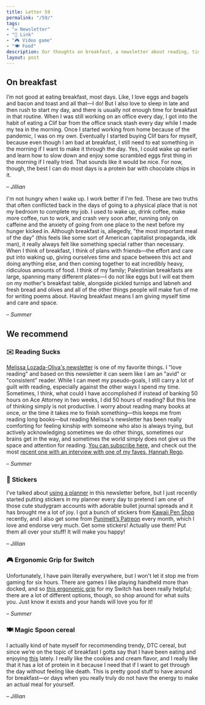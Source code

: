 ```yaml
---
title: Letter 59
permalink: "/59/"
tags:
- "✉️ Newsletter"
- "🔗 Link"
- "🎮 Video game"
- "🍽️ Food"
description: Our thoughts on breakfast, a newsletter about reading, tiny things to bring you joy, a more comfortable way to play video games, and some trendy cereal.
layout: post
---
```


## On breakfast

I’m not good at eating breakfast, most days. Like, I love eggs and bagels and bacon and toast and all that—I do! But I also love to sleep in late and then rush to start my day, and there is usually not enough time for breakfast in that routine. When I was still working on an office every day, I got into the habit of eating a Clif bar from the office snack stash every day while I made my tea in the morning. Once I started working from home because of the pandemic, I was on my own. Eventually I started buying Clif bars for myself, because even though I am bad at breakfast, I still need to eat something in the morning if I want to make it through the day. Yes, I could wake up earlier and learn how to slow down and enjoy some scrambled eggs first thing in the morning if I really tried. That sounds like it would be nice. For now, though, the best I can do most days is a protein bar with chocolate chips in it.

– *Jillian*

I'm not hungry when I wake up. I work better if I'm fed. These are two truths that often conflicted back in the days of going to a physical place that is not my bedroom to complete my job. I used to wake up, drink coffee, make more coffee, run to work, and crash very soon after, running only on caffeine and the anxiety of going from one place to the next before my hunger kicked in. Although breakfast is, allegedly, "the most important meal of the day" (this feels like some sort of American capitalist propaganda, idk man), it really always felt like something special rather than necessary. When I think of breakfast, I think of plans with friends—the effort and care put into waking up, giving ourselves time and space between this act and doing anything else, and then coming together to eat incredibly heavy, ridiculous amounts of food. I think of my family; Palestinian breakfasts are large, spanning many different plates—I do not like eggs but I will eat them on my mother's breakfast table, alongside pickled turnips and labneh and fresh bread and olives and all of the other things people will make fun of me for writing poems about. Having breakfast means I am giving myself time and care and space.

– *Summer*

## We recommend

### ✉️ Reading Sucks

[Melissa Lozada-Oliva's newsletter](https://ellomelissa.substack.com/) is one of my favorite things. I "love reading" and based on this newsletter it can seem like I am an "avid" or "consistent" reader. While I can meet my pseudo-goals, I still carry a lot of guilt with reading, especially against the other ways I spend my time. Sometimes, I think, what could I have accomplished if instead of banking 50 hours on Ace Attorney in two weeks, I did 50 hours of reading? But this line of thinking simply is not productive. I worry about reading many books at once, or the time it takes me to finish something—this keeps me from reading long books—but reading Melissa's newsletter has been really comforting for feeling kinship with someone who also is always trying, but actively acknowledging sometimes we do other things, sometimes our brains get in the way, and sometimes the world simply does not give us the space and attention for reading. [You can subscribe here,](https://ellomelissa.substack.com/subscribe?utm_source=menu&simple=true&next=https%3A%2F%2Fellomelissa.substack.com%2F) and check out the most [recent one with an interview with one of my faves, Hannah Rego](https://ellomelissa.substack.com/p/what-i-read-this-week-0f1).

– *Summer*

### 🔗 Stickers

I’ve talked about [using a planner](https://letterstosummer.com/56/) in this newsletter before, but I just recently started putting stickers in my planner every day to pretend I am one of those cute studygram accounts with adorable bullet journal spreads and it has brought me a lot of joy. I got a bunch of stickers from [Kawaii Pen Shop](https://letterstosummer.com/56/) recently, and I also get some from [Punimelt’s Patreon](https://www.patreon.com/punimelt/posts) every month, which I love and endorse very much. Get some stickers! Actually use them! Put them all over your stuff! It will make you happy!

– *Jillian*

### 🎮 Ergonomic Grip for Switch

Unfortunately, I have pain literally everywhere, but I won't let it stop me from gaming for six hours. There are games I like playing handheld more than docked, and so [this ergonomic grip](https://www.satisfye.com/products/zengrip-pro) for my Switch has been really helpful; there are a lot of different options, though, so shop around for what suits you. Just know it exists and your hands will love you for it!

– *Summer*

### 🍽️ Magic Spoon cereal

I actually kind of hate myself for recommending trendy, DTC cereal, but since we’re on the topic of breakfast I gotta say that I have been eating and enjoying [this](https://magicspoon.com) lately. I really like the cookies and cream flavor, and I really like that it has a lot of protein in it because I need that if I want to get through the day without feeling like death. This is pretty good stuff to have around for breakfast—or days when you really truly do not have the energy to make an actual meal for yourself.

– *Jillian*
